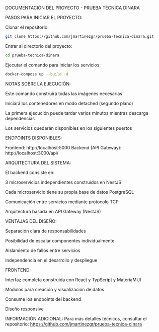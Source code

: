 DOCUMENTACIÓN DEL PROYECTO - PRUEBA TÉCNICA DINARA

PASOS PARA INICIAR EL PROYECTO:

Clonar el repositorio:
```bash
git clone https://github.com/jmartinezgr/prueba-tecnica-dinara.git
```
Entrar al directorio del proyecto:
```bash
cd prueba-tecnica-dinara
```

Ejecutar el comando para iniciar los servicios:
```bash
docker-compose up --build -d
```

NOTAS SOBRE LA EJECUCIÓN:

Este comando construirá todas las imágenes necesarias

Iniciará los contenedores en modo detached (segundo plano)

La primera ejecución puede tardar varios minutos mientras descarga dependencias

Los servicios quedarán disponibles en los siguientes puertos

ENDPOINTS DISPONIBLES:

Frontend: http://localhost:5000
Backend (API Gateway): http://localhost:3000/api/

ARQUITECTURA DEL SISTEMA:

El backend consiste en:

3 microservicios independientes construidos en NestJS

Cada microservicio tiene su propia base de datos PostgreSQL

Comunicación entre servicios mediante protocolo TCP

Arquitectura basada en API Gateway (NestJS)

VENTAJAS DEL DISEÑO:

Separación clara de responsabilidades

Posibilidad de escalar componentes individualmente

Aislamiento de fallos entre servicios

Independencia en el desarrollo y despliegue

FRONTEND:

Interfaz completa construida con React y TypScript y MateriaMUI

Módulos para creación y visualización de datos

Consume los endpoints del backend

Diseño responsive

INFORMACIÓN ADICIONAL:
Para más detalles técnicos, consultar el repositorio:
https://github.com/jmartinezgr/prueba-tecnica-dinara

